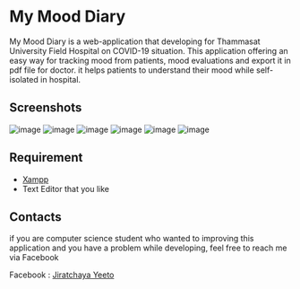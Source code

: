 
# My Mood Diary

My Mood Diary is a web-application that developing for Thammasat University Field Hospital on COVID-19 situation. This application offering an easy way for tracking mood from patients, mood evaluations and export it in pdf file for doctor. it helps patients to understand their mood while self-isolated in hospital.

## Screenshots

![image](https://www.img.in.th/images/a293bd75fa5daa013d83856701ea88a3.png)
![image](https://www.img.in.th/images/ceea4aa9b1122f9f759168cd3546f775.png)
![image](https://www.img.in.th/images/929cb30c8ab0acc55168188d818ff8f6.png)
![image](https://www.img.in.th/images/73d4d202c0e76ba4b08c819acfbe4750.png)
![image](https://www.img.in.th/images/6983d9193e09973345ae460b0d47fb48.png)
![image](https://www.img.in.th/images/ffeb3cfc491ba9e7470a741b99394a9c.png)

## Requirement

* [Xampp](https://flutter.dev/)
* Text Editor that you like

## Contacts

if you are computer science student who wanted to improving this application and you have a problem while developing, feel free to reach me via Facebook

Facebook : [Jiratchaya Yeeto](https://www.facebook.com/jiratchaya.yeeto)
